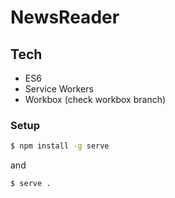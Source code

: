 # NewsReader

## Tech

- ES6
- Service Workers
- Workbox (check workbox branch)

### Setup

```sh
$ npm install -g serve
```

and

```sh
$ serve .
```
